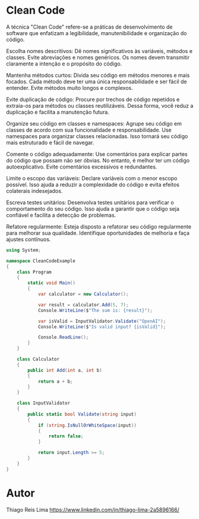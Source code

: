# Clean Code
  A técnica "Clean Code" refere-se a práticas de desenvolvimento de software que enfatizam a legibilidade, manutenibilidade e organização do código.

Escolha nomes descritivos: Dê nomes significativos às variáveis, métodos e classes. Evite abreviações e nomes genéricos. Os nomes devem transmitir claramente a intenção e o propósito do código.

Mantenha métodos curtos: Divida seu código em métodos menores e mais focados. Cada método deve ter uma única responsabilidade e ser fácil de entender. Evite métodos muito longos e complexos.

Evite duplicação de código: Procure por trechos de código repetidos e extraia-os para métodos ou classes reutilizáveis. Dessa forma, você reduz a duplicação e facilita a manutenção futura.

Organize seu código em classes e namespaces: Agrupe seu código em classes de acordo com sua funcionalidade e responsabilidade. Use namespaces para organizar classes relacionadas. Isso tornará seu código mais estruturado e fácil de navegar.

Comente o código adequadamente: Use comentários para explicar partes do código que possam não ser óbvias. No entanto, é melhor ter um código autoexplicativo. Evite comentários excessivos e redundantes.

Limite o escopo das variáveis: Declare variáveis com o menor escopo possível. Isso ajuda a reduzir a complexidade do código e evita efeitos colaterais indesejados.

Escreva testes unitários: Desenvolva testes unitários para verificar o comportamento do seu código. Isso ajuda a garantir que o código seja confiável e facilita a detecção de problemas.

Refatore regularmente: Esteja disposto a refatorar seu código regularmente para melhorar sua qualidade. Identifique oportunidades de melhoria e faça ajustes contínuos.

```csharp
using System;

namespace CleanCodeExample
{
    class Program
    {
        static void Main()
        {
            var calculator = new Calculator();

            var result = calculator.Add(5, 7);
            Console.WriteLine($"The sum is: {result}");

            var isValid = InputValidator.Validate("OpenAI");
            Console.WriteLine($"Is valid input? {isValid}");

            Console.ReadLine();
        }
    }

    class Calculator
    {
        public int Add(int a, int b)
        {
            return a + b;
        }
    }

    class InputValidator
    {
        public static bool Validate(string input)
        {
            if (string.IsNullOrWhiteSpace(input))
            {
                return false;
            }

            return input.Length >= 5;
        }
    }
}
```

# Autor
Thiago Reis Lima
https://www.linkedin.com/in/thiago-lima-2a5896166/
